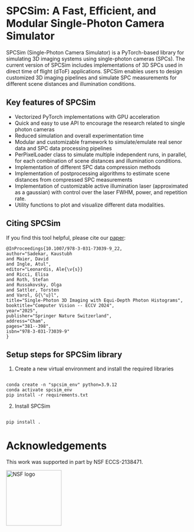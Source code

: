 # SPCSim: A Fast, Efficient, and Modular Single-Photon Camera Simulator 

SPCSim (Single-Photon Camera Simulator) is a PyTorch-based library for simulating 3D imaging systems using single-photon cameras (SPCs). 
The current version of SPCSim includes implementations of 3D SPCs used in direct time of flight (dToF) applications. 
SPCSim enables users to design customized 3D imaging pipelines and simulate SPC measurements for different scene distances and illumination conditions.


## Key features of SPCSim

* Vectorized PyTorch implementations with GPU acceleration
* Quick and easy to use API to encourage the research related to single photon cameras
* Reduced simulation and overall experimentation time
* Modular and customizable framework to simulate/emulate real senor data and SPC data processing pipelines
* PerPixelLoader class to simulate multiple independent runs, in parallel, for each combination of scene distances and illumination conditions.
* Implementation of different SPC data compression methods
* Implementation of postprocessing algorithms to estimate scene distances from compressed SPC measurements
* Implementation of customizable active illumination laser (approximated as a gaussian) with control over the laser FWHM, power, and repetition rate.
* Utility functions to plot and visualize different data modalities.

## Citing SPCSim
If you find this tool helpful, please cite our [paper](https://link.springer.com/chapter/10.1007/978-3-031-73039-9_22):

```
@InProceedings{10.1007/978-3-031-73039-9_22,
author="Sadekar, Kaustubh
and Maier, David
and Ingle, Atul",
editor="Leonardis, Ale{\v{s}}
and Ricci, Elisa
and Roth, Stefan
and Russakovsky, Olga
and Sattler, Torsten
and Varol, G{\"u}l",
title="Single-Photon 3D Imaging with Equi-Depth Photon Histograms",
booktitle="Computer Vision -- ECCV 2024",
year="2025",
publisher="Springer Nature Switzerland",
address="Cham",
pages="381--398",
isbn="978-3-031-73039-9"
}

```



## Setup steps for SPCSim library

1. Create a new virtual environment and install the required libraries

```

conda create -n "spcsim_env" python=3.9.12
conda activate spcsim_env
pip install -r requirements.txt

```

2. Install SPCSim

```

pip install .

```

# Acknowledgements

This work was supported in part by NSF ECCS-2138471.

<img src="https://upload.wikimedia.org/wikipedia/commons/1/11/NSF_Official_logo_Med_Res.png"
     alt="NSF logo"
     style="height: 150px; width: 150px"/>
